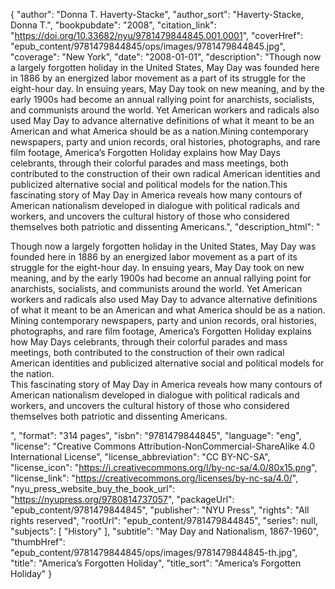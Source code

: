{
  "author": "Donna T. Haverty-Stacke",
  "author_sort": "Haverty-Stacke, Donna T.",
  "bookpubdate": "2008",
  "citation_link": "https://doi.org/10.33682/nyu/9781479844845.001.0001",
  "coverHref": "epub_content/9781479844845/ops/images/9781479844845.jpg",
  "coverage": "New York",
  "date": "2008-01-01",
  "description": "Though now a largely forgotten holiday in the United States, May Day was founded here in 1886 by an energized labor movement as a part of its struggle for the eight-hour day. In ensuing years, May Day took on new meaning, and by the early 1900s had become an annual rallying point for anarchists, socialists, and communists around the world. Yet American workers and radicals also used May Day to advance alternative definitions of what it meant to be an American and what America should be as a nation.Mining contemporary newspapers, party and union records, oral histories, photographs, and rare film footage, America&#8217;s Forgotten Holiday explains how May Days celebrants, through their colorful parades and mass meetings, both contributed to the construction of their own radical American identities and publicized alternative social and political models for the nation.This fascinating story of May Day in America reveals how many contours of American nationalism developed in dialogue with political radicals and workers, and uncovers the cultural history of those who considered themselves both patriotic and dissenting Americans.",
  "description_html": "<p>Though now a largely forgotten holiday in the United States, May Day was founded here in 1886 by an energized labor movement as a part of its struggle for the eight-hour day. In ensuing years, May Day took on new meaning, and by the early 1900s had become an annual rallying point for anarchists, socialists, and communists around the world. Yet American workers and radicals also used May Day to advance alternative definitions of what it meant to be an American and what America should be as a nation.<br>Mining contemporary newspapers, party and union records, oral histories, photographs, and rare film footage, America&#8217;s Forgotten Holiday explains how May Days celebrants, through their colorful parades and mass meetings, both contributed to the construction of their own radical American identities and publicized alternative social and political models for the nation.<br>This fascinating story of May Day in America reveals how many contours of American nationalism developed in dialogue with political radicals and workers, and uncovers the cultural history of those who considered themselves both patriotic and dissenting Americans.</p>",
  "format": "314 pages",
  "isbn": "9781479844845",
  "language": "eng",
  "license": "Creative Commons Attribution-NonCommercial-ShareAlike 4.0 International License",
  "license_abbreviation": "CC BY-NC-SA",
  "license_icon": "https://i.creativecommons.org/l/by-nc-sa/4.0/80x15.png",
  "license_link": "https://creativecommons.org/licenses/by-nc-sa/4.0/",
  "nyu_press_website_buy_the_book_url": "https://nyupress.org/9780814737057",
  "packageUrl": "epub_content/9781479844845",
  "publisher": "NYU Press",
  "rights": "All rights reserved",
  "rootUrl": "epub_content/9781479844845",
  "series": null,
  "subjects": [
    "History"
  ],
  "subtitle": "May Day and Nationalism, 1867-1960",
  "thumbHref": "epub_content/9781479844845/ops/images/9781479844845-th.jpg",
  "title": "America’s Forgotten Holiday",
  "title_sort": "America’s Forgotten Holiday"
}
